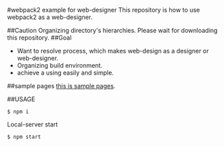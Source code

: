 #webpack2 example for web-designer
This repository is how to use webpack2 as a web-designer.

##Caution
Organizing directory's hierarchies. Please wait for downloading this repository.
##Goal
- Want to resolve process, which makes web-design as a designer or web-designer.
- Organizing build environment.
- achieve a using easily and simple.

##sample pages
[this is sample pages](https://takahiro-saeki.github.io/webpack2-web-design/dist/).

##USAGE
```
$ npm i
```
Local-server start
```
$ npm start
```
